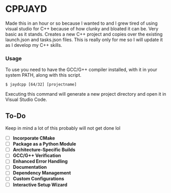 # CPPJAYD

Made this in an hour or so because I wanted to and I grew tired of using visual studio for C++ because of how clunky and bloated it can be. Very basic as it stands. Creates a new C++ project and copies over the existing launch.json and tasks.json files. This is really only for me so I will update it as I develop my C++ skills.

### Usage

To use you need to have the GCC/G++ compiler installed, with it in your system PATH, along with this script.

```
$ jaydcpp [64/32] [projectname]
```

Executing this command will generate a new project directory and open it in Visual Studio Code.

## To-Do

Keep in mind a lot of this probably will not get done lol

- [ ] **Incorporate CMake**
- [ ] **Package as a Python Module**
- [ ] **Architecture-Specific Builds**
- [ ] **GCC/G++ Verification**
- [ ] **Enhanced Error Handling**
- [ ] **Documentation**
- [ ] **Dependency Management**
- [ ] **Custom Configurations**
- [ ] **Interactive Setup Wizard**
